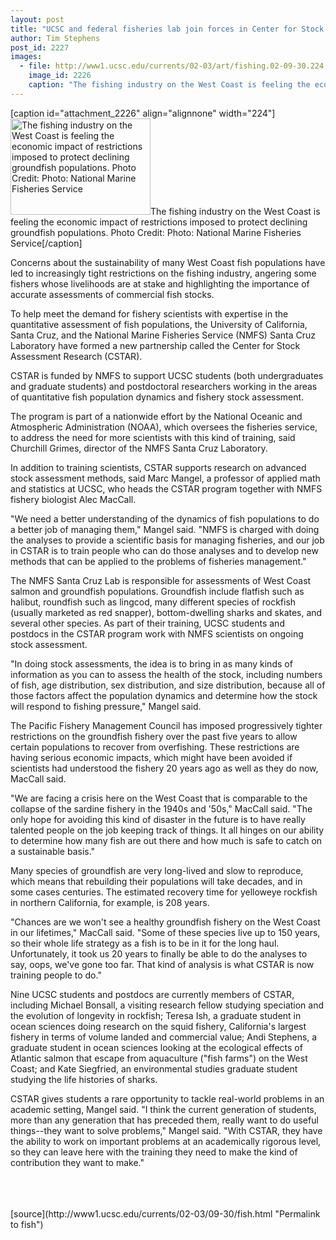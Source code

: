```yaml
---
layout: post
title: "UCSC and federal fisheries lab join forces in Center for Stock Assessment Research"
author: Tim Stephens
post_id: 2227
images:
  - file: http://www1.ucsc.edu/currents/02-03/art/fishing.02-09-30.224.jpg
    image_id: 2226
    caption: "The fishing industry on the West Coast is feeling the economic impact of restrictions imposed to protect declining groundfish populations. Photo Credit: Photo: National Marine Fisheries Service"
---
```


[caption id="attachment_2226" align="alignnone" width="224"]<a href="http://localhost/mysite/wp-content/uploads/2002/09/fishing.02-09-30.224.jpg"><img class="size-full wp-image-2226" src="http://localhost/mysite/wp-content/uploads/2002/09/fishing.02-09-30.224.jpg" alt="The fishing industry on the West Coast is feeling the economic impact of restrictions imposed to protect declining groundfish populations. Photo Credit: Photo: National Marine Fisheries Service" width="224" height="154" /></a>The fishing industry on the West Coast is feeling the economic impact of restrictions imposed to protect declining groundfish populations. Photo Credit: Photo: National Marine Fisheries Service[/caption]
<p>
  Concerns about the sustainability of many West Coast fish populations have led to increasingly tight restrictions on the fishing industry, angering some fishers whose livelihoods are at stake and highlighting the importance of accurate assessments of commercial fish stocks.
</p>
<p>
  To help meet the demand for fishery scientists with expertise in the quantitative assessment of fish populations, the University of California, Santa Cruz, and the National Marine Fisheries Service (NMFS) Santa Cruz Laboratory have formed a new partnership called the Center for Stock Assessment Research (CSTAR).
</p>
<p>
  CSTAR is funded by NMFS to support UCSC students (both undergraduates and graduate students) and postdoctoral researchers working in the areas of quantitative fish population dynamics and fishery stock assessment.
</p>
<p>
  The program is part of a nationwide effort by the National Oceanic and Atmospheric Administration (NOAA), which oversees the fisheries service, to address the need for more scientists with this kind of training, said Churchill Grimes, director of the NMFS Santa Cruz Laboratory.
</p>
<p>
  In addition to training scientists, CSTAR supports research on advanced stock assessment methods, said Marc Mangel, a professor of applied math and statistics at UCSC, who heads the CSTAR program together with NMFS fishery biologist Alec MacCall.
</p>
<p>
  "We need a better understanding of the dynamics of fish populations to do a better job of managing them," Mangel said. "NMFS is charged with doing the analyses to provide a scientific basis for managing fisheries, and our job in CSTAR is to train people who can do those analyses and to develop new methods that can be applied to the problems of fisheries management."
</p>
<p>
  The NMFS Santa Cruz Lab is responsible for assessments of West Coast salmon and groundfish populations. Groundfish include flatfish such as halibut, roundfish such as lingcod, many different species of rockfish (usually marketed as red snapper), bottom-dwelling sharks and skates, and several other species. As part of their training, UCSC students and postdocs in the CSTAR program work with NMFS scientists on ongoing stock assessment.
</p>
<p>
  "In doing stock assessments, the idea is to bring in as many kinds of information as you can to assess the health of the stock, including numbers of fish, age distribution, sex distribution, and size distribution, because all of those factors affect the population dynamics and determine how the stock will respond to fishing pressure," Mangel said.
</p>
<p>
  The Pacific Fishery Management Council has imposed progressively tighter restrictions on the groundfish fishery over the past five years to allow certain populations to recover from overfishing. These restrictions are having serious economic impacts, which might have been avoided if scientists had understood the fishery 20 years ago as well as they do now, MacCall said.
</p>
<p>
  "We are facing a crisis here on the West Coast that is comparable to the collapse of the sardine fishery in the 1940s and '50s," MacCall said. "The only hope for avoiding this kind of disaster in the future is to have really talented people on the job keeping track of things. It all hinges on our ability to determine how many fish are out there and how much is safe to catch on a sustainable basis."
</p>
<p>
  Many species of groundfish are very long-lived and slow to reproduce, which means that rebuilding their populations will take decades, and in some cases centuries. The estimated recovery time for yelloweye rockfish in northern California, for example, is 208 years.
</p>
<p>
  "Chances are we won't see a healthy groundfish fishery on the West Coast in our lifetimes," MacCall said. "Some of these species live up to 150 years, so their whole life strategy as a fish is to be in it for the long haul. Unfortunately, it took us 20 years to finally be able to do the analyses to say, oops, we've gone too far. That kind of analysis is what CSTAR is now training people to do."
</p>
<p>
  Nine UCSC students and postdocs are currently members of CSTAR, including Michael Bonsall, a visiting research fellow studying speciation and the evolution of longevity in rockfish; Teresa Ish, a graduate student in ocean sciences doing research on the squid fishery, California's largest fishery in terms of volume landed and commercial value; Andi Stephens, a graduate student in ocean sciences looking at the ecological effects of Atlantic salmon that escape from aquaculture ("fish farms") on the West Coast; and Kate Siegfried, an environmental studies graduate student studying the life histories of sharks.
</p>
<p>
  CSTAR gives students a rare opportunity to tackle real-world problems in an academic setting, Mangel said. "I think the current generation of students, more than any generation that has preceded them, really want to do useful things--they want to solve problems," Mangel said. "With CSTAR, they have the ability to work on important problems at an academically rigorous level, so they can leave here with the training they need to make the kind of contribution they want to make."<br>
  <br>
  <br>
  <br>

</p>
<p>

</p>
[source](http://www1.ucsc.edu/currents/02-03/09-30/fish.html "Permalink to fish")

